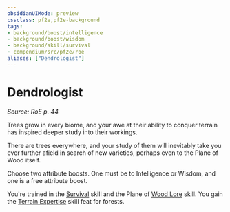 ```yaml
---
obsidianUIMode: preview
cssclass: pf2e,pf2e-background
tags:
- background/boost/intelligence
- background/boost/wisdom
- background/skill/survival
- compendium/src/pf2e/roe
aliases: ["Dendrologist"]
---
```

# Dendrologist
*Source: RoE p. 44*  

Trees grow in every biome, and your awe at their ability to conquer terrain has inspired deeper study into their workings.

There are trees everywhere, and your study of them will inevitably take you ever further afield in search of new varieties, perhaps even to the Plane of Wood itself.

Choose two attribute boosts. One must be to Intelligence or Wisdom, and one is a free attribute boost.

You're trained in the [Survival](compendium/skills.md#Survival) skill and the Plane of [Wood Lore](compendium/skills.md#Lore) skill. You gain the [Terrain Expertise](compendium/feats/terrain-expertise.md) skill feat for forests.